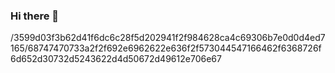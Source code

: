 ### Hi there 👋

<!--
**anurim0626/anurim0626** is a ✨ _special_ ✨ repository because its `README.md` (this file) appears on your GitHub profile.

Here are some ideas to get you started:

- 🔭 I’m currently working on ...
- 🌱 I’m currently learning ...
- 👯 I’m looking to collaborate on ...
- 🤔 I’m looking for help with ...
- 💬 Ask me about ...
- 📫 How to reach me: ...
- 😄 Pronouns: ...
- ⚡ Fun fact: ...
-->
/3599d03f3b62d41f6dc6c28f5d202941f2f984628ca4c69306b7e0d0d4ed7165/68747470733a2f2f692e6962622e636f2f573044547166462f6368726f6d652d30732d5243622d4d50672d49612e706e67
